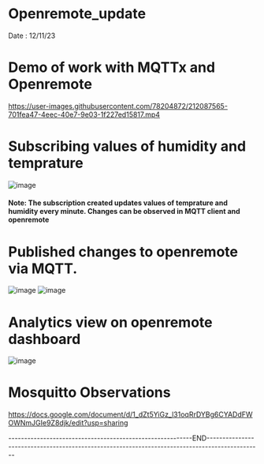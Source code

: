 # Openremote_update
Date : 12/11/23
# Demo of work with MQTTx and Openremote
https://user-images.githubusercontent.com/78204872/212087565-701fea47-4eec-40e7-9e03-1f227ed15817.mp4
# Subscribing values of humidity and temprature
![image](https://user-images.githubusercontent.com/78204872/212087815-7080f613-2232-46ac-809d-5266dc023d37.png)
#### Note: The subscription created updates values of temprature and humidity every minute. Changes can be observed in MQTT client and openremote
# Published changes to openremote via MQTT.
![image](https://user-images.githubusercontent.com/78204872/212088202-c5c62461-27c9-49ed-bed6-0d1aeb7f0c90.png)
![image](https://user-images.githubusercontent.com/78204872/212088387-c77623c0-14bf-4970-abd0-201786d7ec53.png)
# Analytics view on openremote dashboard
![image](https://user-images.githubusercontent.com/78204872/212087625-ed97ab9e-356d-4c9c-aeea-aaf810f60d8e.png)
# Mosquitto Observations
https://docs.google.com/document/d/1_dZt5YiGz_l31oqRrDYBg6CYADdFWOWNmJGIe9Z8djk/edit?usp=sharing

----------------------------------------------------------END-----------------------------------------------------------------------------------------------
